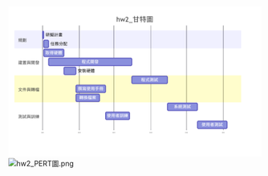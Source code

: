 ![hw2_甘特圖.png](https://github.com/C112118225/114-b/blob/main/hw2_%E7%94%98%E7%89%B9%E5%9C%96.png)
![hw2_PERT圖.png](https://github.com/C112118225/114-b/blob/main/hw2_PERT%E5%9C%96.png)
